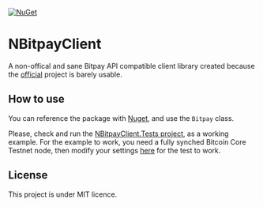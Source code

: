 [![NuGet](https://img.shields.io/nuget/v/NBitpayClient.svg)](https://www.nuget.org/packages/NBitpayClient)

# NBitpayClient

A non-offical and sane Bitpay API compatible client library created because the [official](https://github.com/bitpay/csharp-bitpay-client) project is barely usable.

## How to use

You can reference the package with [Nuget](https://www.nuget.org/packages/NBitpayClient), and use the `Bitpay` class.

Please, check and run the [NBitpayClient.Tests project](https://github.com/MetacoSA/NBitpayClient/blob/master/NBitpayClient.Tests/Program.cs#L20), as a working example.
For the example to work, you need a fully synched Bitcoin Core Testnet node, then modify your settings [here](https://github.com/MetacoSA/NBitpayClient/blob/master/NBitpayClient.Tests/Program.cs#L20) for the test to work.

## License

This project is under MIT licence.